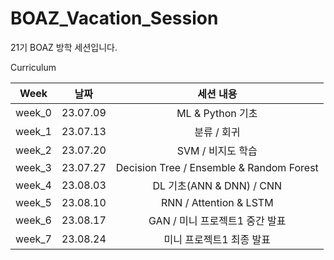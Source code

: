 # BOAZ_Vacation_Session

21기 BOAZ 방학 세션입니다.

Curriculum


|Week|날짜|세션 내용|
|:---:|:---:|:---:|
|week_0|23.07.09|ML & Python 기초|
|week_1|23.07.13|분류 / 회귀|
|week_2|23.07.20|SVM / 비지도 학습|
|week_3|23.07.27|Decision Tree / Ensemble & Random Forest|
|week_4|23.08.03|DL 기초(ANN & DNN) / CNN|
|week_5|23.08.10|RNN / Attention & LSTM|
|week_6|23.08.17|GAN / 미니 프로젝트1 중간 발표|
|week_7|23.08.24|미니 프로젝트1 최종 발표|

